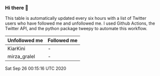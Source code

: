 ### Hi there 👋

This table is automatically updated every six hours with a list of Twitter users who have followed me and unfollowed me. I used Github Actions, the Twitter API, and the python package tweepy to automate this workflow.

| Unfollowed me |  Followed me |
| --- | --- |
|KiarKini|-|
|mirza_gralel|-|
Sat Sep 26 00:15:16 UTC 2020
